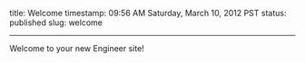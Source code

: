 title: Welcome
timestamp: 09:56 AM Saturday, March 10, 2012 PST
status: published
slug: welcome


---

Welcome to your new Engineer site!
